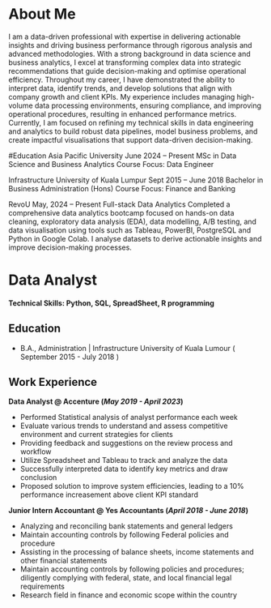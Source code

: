 # About Me
I am a data-driven professional with expertise in delivering actionable insights and driving business performance through rigorous analysis and advanced methodologies. With a strong background in data science and business analytics, I excel at transforming complex data into strategic recommendations that guide decision-making and optimise operational efficiency. Throughout my career, I have demonstrated the ability to interpret data, identify trends, and develop solutions that align with company growth and client KPIs. My experience includes managing high-volume data processing environments, ensuring compliance, and improving operational procedures, resulting in enhanced performance metrics. Currently, I am focused on refining my technical skills in data engineering and analytics to build robust data pipelines, model business problems, and create impactful visualisations that support data-driven decision-making.

#Education
Asia Pacific University                                                                                                                           June 2024 – Present
MSc in Data Science and Business Analytics
Course Focus: Data Engineer

Infrastructure University of Kuala Lumpur                                                                                                       Sept 2015 – June 2018
Bachelor in Business Administration (Hons)
Course Focus: Finance and Banking

RevoU						      			            			                                                                                                    May, 2024 – Present
Full-stack Data Analytics
Completed a comprehensive data analytics bootcamp focused on hands-on data cleaning, exploratory data analysis (EDA), data modelling, A/B testing, and data visualisation using tools such as Tableau, PowerBI, PostgreSQL and Python in Google Colab. I analyse datasets to derive actionable insights and improve decision-making processes.




# Data Analyst

#### Technical Skills: Python, SQL, SpreadSheet, R programming

## Education 			        		
- B.A., Administration | Infrastructure University of Kuala Lumour ( September 2015 - July 2018 )

## Work Experience
**Data Analyst @ Accenture (_May 2019 - April 2023_)**
- Performed Statistical analysis of analyst performance each week
- Evaluate various trends to understand and assess competitive environment and current strategies for clients
- Providing feedback and suggestions on the review process and workflow
- Utilize Spreadsheet and Tableau to track and analyze the data
- Successfully interpreted data to identify key metrics and draw conclusion
- Proposed solution to improve system efficiencies, leading to a 10% performance increasement above client KPI standard

**Junior Intern Accountant @ Yes Accountants (_April 2018 - June 2018_)**
- Analyzing and reconciling bank statements and general ledgers
- Maintain accounting controls by following Federal policies and procedure
- Assisting in the processing of balance sheets, income statements and other financial statements
- Maintain accounting controls by following policies and procedures; diligently complying with federal, state, and local financial legal requirements
- Research field in finance and economic scope within the country  

